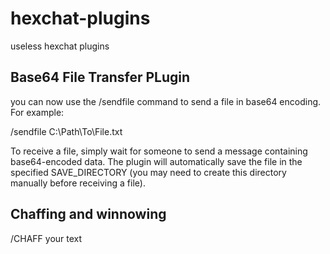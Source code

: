 # hexchat-plugins
useless hexchat plugins
## Base64 File Transfer PLugin
you can now use the /sendfile <filename> command to send a file in base64 encoding. For example:

/sendfile C:\Path\To\File.txt

To receive a file, simply wait for someone to send a message containing base64-encoded data. The plugin will automatically save the file in the specified SAVE_DIRECTORY (you may need to create this directory manually before receiving a file).
## Chaffing and winnowing
/CHAFF your text
